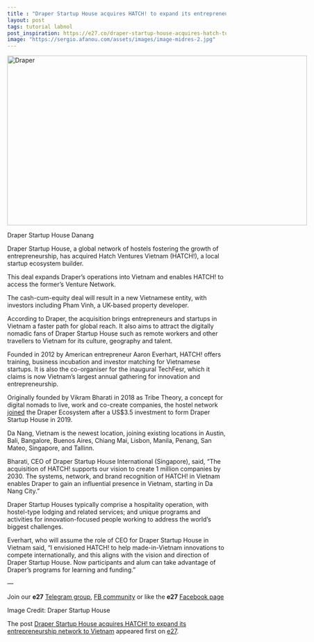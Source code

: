 ```yaml
---
title : "Draper Startup House acquires HATCH! to expand its entrepreneurship network to Vietnam"
layout: post
tags: tutorial labnol
post_inspiration: https://e27.co/draper-startup-house-acquires-hatch-to-expand-its-entrepreneurship-network-to-vietnam-20210413/
image: "https://sergio.afanou.com/assets/images/image-midres-2.jpg"
---
```


<div id="attachment_413976" style="width: 700px" class="wp-caption aligncenter"><img aria-describedby="caption-attachment-413976" loading="lazy" class="size-full wp-image-413976" src="https://e27.co/wp-content/uploads/2021/04/DSH.30.jpg" alt="Draper" width="690" height="390" /><p id="caption-attachment-413976" class="wp-caption-text">Draper Startup House Danang</p></div>
<p>Draper Startup House, a global network of hostels fostering the growth of entrepreneurship, has acquired Hatch Ventures Vietnam (HATCH!), a local startup ecosystem builder.</p>
<p>This deal expands Draper&#8217;s operations into Vietnam and enables HATCH! to access the former&#8217;s Venture Network.</p>
<p>The cash-cum-equity deal will result in a new Vietnamese entity, with investors including Pham Vinh, a UK-based property developer.</p>
<p>According to Draper, the acquisition brings entrepreneurs and startups in Vietnam a faster path for global reach. It also aims to attract the digitally nomadic fans of Draper Startup House such as remote workers and other travellers to Vietnam for its culture, geography and talent.</p>
<p>Founded in 2012 by American entrepreneur Aaron Everhart, HATCH! offers training, business incubation and investor matching for Vietnamese startups. It is also the co-organiser for the inaugural TechFesr, which it claims is now Vietnam’s largest annual gathering for innovation and entrepreneurship.</p>
<p>Originally founded by Vikram Bharati in 2018 as Tribe Theory, a concept for digital nomads to live, work and co-create companies, the hostel network <a rel="follow" href="https://e27.co/singapores-tribe-theory-rebrands-to-draper-startup-house-with-a-us3-5m-investment-from-tim-draper-20200121/">joined</a> the Draper Ecosystem after a US$3.5 investment to form Draper Startup House in 2019.</p>
<p>Da Nang, Vietnam is the newest location, joining existing locations in Austin, Bali, Bangalore, Buenos Aires, Chiang Mai, Lisbon, Manila, Penang, San Mateo, Singapore, and Tallinn.</p>
<p>Bharati, CEO of Draper Startup House International (Singapore), said, “The acquisition of HATCH! supports our vision to create 1 million companies by 2030. The systems, network, and brand recognition of HATCH! in Vietnam enables Draper to gain an influential presence in Vietnam, starting in Da Nang City.&#8221;</p>
<p>Draper Startup Houses typically comprise a hospitality operation, with hostel-type lodging and related services; and unique programs and activities for innovation-focused people working to address the world’s biggest challenges.</p>
<p>Everhart, who will assume the role of CEO for Draper Startup House in Vietnam said, “I envisioned HATCH! to help made-in-Vietnam innovations to compete internationally, and this aligns with the vision and direction of Draper Startup House. Now participants and alum can take advantage of Draper&#8217;s programs for learning and funding.”</p>
<p>—</p>
<p data-pm-slice="1 1 []">Join our <strong>e27</strong> <a class="ProsemirrorEditor-link" rel="follow" href="https://t.me/joinchat/HmTbfBcGCZeykhM8NOlQ-g" rel="follow" >Telegram group</a>, <a class="ProsemirrorEditor-link" rel="follow" href="https://www.facebook.com/groups/e27co/permalink/886904662065955/" rel="follow" >FB community</a> or like the <strong>e27</strong> <a class="ProsemirrorEditor-link" rel="follow" href="https://www.facebook.com/e27/?ref=your_pages" rel="follow" >Facebook page</a></p>
<p data-pm-slice="1 1 []">Image Credit: Draper Startup House</p>
<p>The post <a rel="nofollow" href="https://e27.co/draper-startup-house-acquires-hatch-to-expand-its-entrepreneurship-network-to-vietnam-20210413/">Draper Startup House acquires HATCH! to expand its entrepreneurship network to Vietnam</a> appeared first on <a rel="nofollow" href="https://e27.co">e27</a>.</p>
